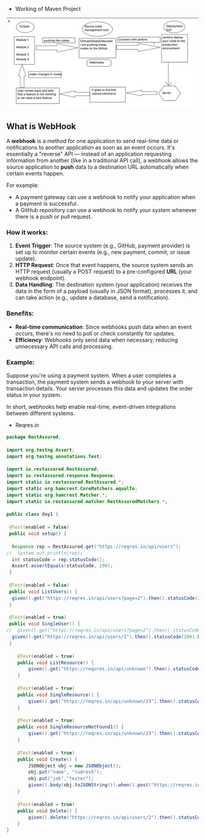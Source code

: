 * Working of Maven Project

![alt text](image-1.png)

## What is WebHook

A **webhook** is a method for one application to send real-time data or notifications to another application as soon as an event occurs. It's essentially a "reverse" API — instead of an application requesting information from another (like in a traditional API call), a webhook allows the source application to **push** data to a destination URL automatically when certain events happen.

For example:
- A payment gateway can use a webhook to notify your application when a payment is successful.
- A GitHub repository can use a webhook to notify your system whenever there is a push or pull request.
  
### How it works:
1. **Event Trigger**: The source system (e.g., GitHub, payment provider) is set up to monitor certain events (e.g., new payment, commit, or issue update).
2. **HTTP Request**: Once that event happens, the source system sends an HTTP request (usually a POST request) to a pre-configured **URL** (your webhook endpoint).
3. **Data Handling**: The destination system (your application) receives the data in the form of a payload (usually in JSON format), processes it, and can take action (e.g., update a database, send a notification).

### Benefits:
- **Real-time communication**: Since webhooks push data when an event occurs, there's no need to poll or check constantly for updates.
- **Efficiency**: Webhooks only send data when necessary, reducing unnecessary API calls and processing.

### Example:
Suppose you're using a payment system. When a user completes a transaction, the payment system sends a webhook to your server with transaction details. Your server processes this data and updates the order status in your system.

In short, webhooks help enable real-time, event-driven integrations between different systems.


* Reqres.in

```java
package RestAssured;

import org.testng.Assert;
import org.testng.annotations.Test;

import io.restassured.RestAssured;
import io.restassured.response.Response;
import static io.restassured.RestAssured.*;
import static org.hamcrest.CoreMatchers.equalTo;
import static org.hamcrest.Matcher.*;
import static io.restassured.matcher.RestAssuredMatchers.*;

public class day1 {

 @Test(enabled = false)
 public void setup() {
  
  Response rep = RestAssured.get("https://reqres.in/api/users");
//  System.out.println(rep);
  int statusCode = rep.statusCode();
  Assert.assertEquals(statusCode, 200);
 }
 
 @Test(enabled = false)
 public void ListUsers() {
  given().get("https://reqres.in/api/users?page=2").then().statusCode(200).log().all();
 }
 
 @Test(enabled = true)
 public void SingleUser() {
//  given().get("https://reqres.in/api/users?page=2").then().statusCode(200).body("data.id[0]", equalTo(7));                                     
  given().get("https://reqres.in/api/users/2").then().statusCode(200).body("data.first_name", equalTo("Janet"));                                     
 }

 	@Test(enabled = true)
	public void ListResource() {
		given().get("https://requres.in/api/unknown").then().statusCode(200).log().all();
	}

  	@Test(enabled = true)
	public void SingleResource() {
		given().get("https://reqres.in/api/unknown/23").then().statusCode(200).body("data.id", equalTo(2)).log().all();
	}
	
	@Test(enabled = true)
	public void SingleResourceNotFound1() {
		given().get("https://reqres.in/api/unknown/23").then().statusCode(404).log().all();
	}
	
	@Test(enabled = true)
	public void Create() {
		JSONObject obj = new JSONObject();
		obj.put("name", "rudresh");
		obj.put("job","tester");
		given().body(obj.toJSONString()).when().post("https://reqres.in/api/users").then().statusCode(201).log().all();
	}
	
	@Test(enabled = true)
	public void Delete() {
		given().delete("https://reqres.in/api/users/2").then().statusCode(204).log().all();
	}
}
```